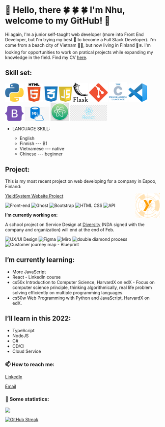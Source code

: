 # 👋 Hello, there :four_leaf_clover: :four_leaf_clover: :four_leaf_clover: I'm Nhu, welcome to my GitHub! :confetti_ball:

Hi again, I'm a junior self-taught web developer (more into Front End Developer, but I'm trying my best :muscle: to become a Full Stack Developer). I'm come from a beach city of Vietnam :ocean::palm_tree:, but now living in Finland :evergreen_tree::snowflake:. I'm looking for opportunities to work on pratical projects while expanding my knowledge in the field. Find my CV [here](https://github.com/binhnhu1409/binhnhu1409/blob/main/assets/CV_Nhu_Nguyen_2022%20(1).pdf).


## Skill set: 

<img src="https://github.com/binhnhu1409/binhnhu1409/blob/main/assets/1200px-Python-logo-notext.svg.png" alt="Python" width="60">    <img src="https://github.com/binhnhu1409/binhnhu1409/blob/main/assets/512px-HTML5_logo_and_wordmark.svg.png" alt="HTML" width="60">  <img src="https://github.com/binhnhu1409/binhnhu1409/blob/main/assets/css.svg" alt="CSS" width="43">  <img src="https://github.com/binhnhu1409/binhnhu1409/blob/main/assets/javascript-logo-8892AEFCAC-seeklogo.com.png" alt="JavaScript" width="43">
<img src="https://github.com/binhnhu1409/binhnhu1409/blob/main/assets/Flask-logo.svg" alt="Flask" width="48"> <img src="https://github.com/binhnhu1409/binhnhu1409/blob/main/assets/Git-Icon-1788C.png" alt="Git" width="60"> <img src="https://github.com/binhnhu1409/binhnhu1409/blob/main/assets/The_C_Programming_Language_logo.svg.png" alt="C" width="60"> <img src="https://github.com/binhnhu1409/binhnhu1409/blob/main/assets/Visual_Studio_Code_1.35_icon.svg.png" alt="Visual Studio Code" width="60"> <img src="https://github.com/binhnhu1409/binhnhu1409/blob/main/assets/bootstrap-5-1.svg" alt="Bootstrap" width="60"> <img src="https://github.com/binhnhu1409/binhnhu1409/blob/main/assets/kisspng-microsoft-azure-sql-database-microsoft-sql-server-database-5abeaece642720.1956423515224460304102.jpg" alt="SQL" width="80">
<img src="https://github.com/binhnhu1409/binhnhu1409/blob/main/assets/imgbin-atom-source-code-editor-text-editor-logo-visual-studio-code-design-NxGq2hxzHBa5NzxUUkNLyyhMP.jpg" alt="Atom" width="60">
<img src="https://github.com/binhnhu1409/binhnhu1409/blob/main/assets/reactjs.png" alt="Reactjs" width="120"> 

- LANGUAGE SKILL:
 
    - English 
    - Finnish --- B1
    - Vietnamese --- native
    - Chinese --- beginner

## Project:
This is my most recent project on web developing for a company in Espoo, Finland:

<img align="right" src="https://github.com/binhnhu1409/binhnhu1409/blob/main/assets/site%20icone.png" width="80" alt="YS project"> 

[YieldSystem Website Project](https://yieldsystems.tech/)

<img src="https://img.shields.io/badge/Front%20end-Dev-orange" alt="Front-end">  <img src="https://img.shields.io/badge/%3D-Ghost%20Blog-lightgrey" alt="Ghost"> <img src="https://img.shields.io/badge/B-Bootstrap-blueviolet" alt="Bootstrap"> <img src="https://img.shields.io/badge/HTML-CSS-blue" alt="HTML CSS"> <img src="https://img.shields.io/badge/API-Placeholder-9cf" alt="API"> 



**I’m currently working on:**

A school project on Service Design at [Diversity](https://diverscity.fi/) (NDA signed with the company and organization) will end at the end of Feb.

<img src="https://img.shields.io/badge/UX%20design-UI%20design-brightgreen" alt="UX/UI Design"> <img src="https://img.shields.io/badge/-Figma-ff69b4" alt="Figma"> <img src="https://img.shields.io/badge/-Miro-FFF323" alt="Miro"> <img src="https://img.shields.io/badge/-Double%20Diamond%20process-FEECE9" alt="double diamond process"> <img src="https://img.shields.io/badge/Customer%20Journey%20Map-Blueprint-blue" alt="Customer journey map - Blueprint">


## I’m currently learning:
- More JavaScript
- React - LinkedIn course
- cs50x Introduction to Computer Science, HarvardX on edX - Focus on computer science principle, thinking algorithmically, real life problem solving efficiently on multiple programming languages.
- cs50w Web Programming with Python and JavaScript, HarvardX on edX.

## I’ll learn in this 2022:
- TypeScript
- NodeJS
- C#
- CD/CI
- Cloud Service

### 📫 How to reach me:

[LinkedIn](https://www.linkedin.com/in/nhu-nguyen-tran-binh-b3a7ba172/)

[Email](mailto:binhnhu1409@gmail.com)

### 💬 Some statistics:

<a href="https://github.com/anuraghazra/github-readme-stats" target="_blank">
  <img align="center" src="https://github-readme-stats.vercel.app/api?username=binhnhu1409" />
</a>

[![GitHub Streak](https://github-readme-streak-stats.herokuapp.com/?user=binhnhu1409&theme=dark)](https://git.io/streak-stats)
